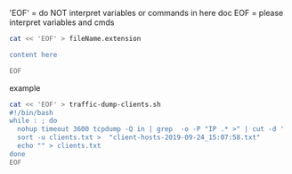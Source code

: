 
'EOF' = do NOT interpret variables or commands in here doc
 EOF  = please interpret variables and cmds

```bash
cat << 'EOF' > fileName.extension

content here

EOF


```

example

```bash
cat << 'EOF' > traffic-dump-clients.sh
#!/bin/bash
while : ; do
  nohup timeout 3600 tcpdump -Q in | grep  -o -P "IP .* >" | cut -d ' ' -f2 > clients.txt
  sort -u clients.txt >  "client-hosts-2019-09-24_15:07:58.txt"
  echo "" > clients.txt
done
EOF
```